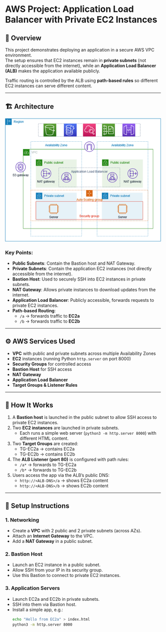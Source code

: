 # AWS Project: Application Load Balancer with Private EC2 Instances

## 📌 Overview
This project demonstrates deploying an application in a secure AWS VPC environment.  
The setup ensures that EC2 instances remain in **private subnets** (not directly accessible from the internet), while an **Application Load Balancer (ALB)** makes the application available publicly.  

Traffic routing is controlled by the ALB using **path-based rules** so different EC2 instances can serve different content.

---

## 🏗️ Architecture
![Architecture Diagram](vpc-example-private-subnets.png)
### Key Points:
- **Public Subnets**: Contain the Bastion host and NAT Gateway.
- **Private Subnets**: Contain the application EC2 instances (not directly accessible from the internet).
- **Bastion Host**: Used to securely SSH into EC2 instances in private subnets.
- **NAT Gateway**: Allows private instances to download updates from the internet.
- **Application Load Balancer**: Publicly accessible, forwards requests to private EC2 instances.
- **Path-based Routing**:  
  - `/a` → forwards traffic to **EC2a**  
  - `/b` → forwards traffic to **EC2b**

---

## ⚙️ AWS Services Used
- **VPC** with public and private subnets across multiple Availability Zones
- **EC2** instances (running Python `http.server` on port 8000)
- **Security Groups** for controlled access
- **Bastion Host** for SSH access
- **NAT Gateway**
- **Application Load Balancer**
- **Target Groups & Listener Rules**

---

## 🚀 How It Works
1. A **Bastion host** is launched in the public subnet to allow SSH access to private EC2 instances.
2. Two **EC2 instances** are launched in private subnets.  
   - Each runs a simple web server (`python3 -m http.server 8000`) with different HTML content.
3. Two **Target Groups** are created:
   - TG-EC2a → contains EC2a
   - TG-EC2b → contains EC2b
4. The **ALB Listener (port 80)** is configured with path rules:
   - `/a*` → forwards to TG-EC2a
   - `/b*` → forwards to TG-EC2b
5. Users access the app via the ALB’s public DNS:
   - `http://<ALB-DNS>/a` → shows EC2a content
   - `http://<ALB-DNS>/b` → shows EC2b content

---

## 📝 Setup Instructions
### 1. Networking
- Create a **VPC** with 2 public and 2 private subnets (across AZs).
- Attach an **Internet Gateway** to the VPC.
- Add a **NAT Gateway** in a public subnet.

### 2. Bastion Host
- Launch an EC2 instance in a public subnet.
- Allow SSH from your IP in its security group.
- Use this Bastion to connect to private EC2 instances.

### 3. Application Servers
- Launch EC2a and EC2b in private subnets.
- SSH into them via Bastion host.
- Install a simple app, e.g.:
  ```bash
  echo "Hello from EC2a" > index.html
  python3 -m http.server 8000
